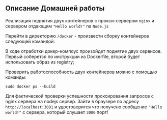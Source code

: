 ## Описание Домашней работы 

Реализация поднятия двух контейнеров с прокси-сервером `nginx` и сервером отдающим `"Hello world!"` na `Node.js`

Перейти в директорию `/docker` - произвести сборку контейнеров следующей командой:

В ходе отработки докер-компоус произойдет поднятие двух сервисов. Первый соберется по инструкции из Dockerfile, второй будет использовать образ из registry;

Проверить работоспособность двух контейнеров можно с помощью команды:

```sudo docker ps --build```


Для фактической проверки успешности проксирования запросов с nginx сервера на nodejs сервер. Зайти в браузере по адресу `http://localhost:3001` и удостоверится что получено сообщение `"Hello world!"` с сервера, который слушает `3000` порт!
